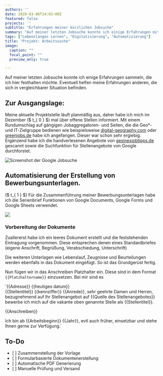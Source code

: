 ```yaml
---
authors: ''
date: 2020-03-06T14:03:00Z
featured: false
projects: ''
subtitle: "Erfahrungen meiner kürzlichen Jobsuche"
summary: "Auf meiner letzten Jobsuche konnte ich einige Erfahrungen mit der automatisierten Erstellung von Bewerbungsunterlagen sammeln."
tags: ["Lebenslanges Lernen", "Digitalisierung", "Automatisierung"]
title: "Projekt: Arbeitssuche"
image:
  caption: ""
  focal_point: ""
  preview_only: true

---
```

Auf meiner letzten Jobsuche konnte ich einige Erfahrungen sammeln, die ich hier festhalten möchte. Eventuell helfen meine Erfahrungen anderen, die sich in vergleichbarer Situation befinden.

## Zur Ausgangslage:

Meine aktuelle Projektstelle läuft planmäßig aus, daher habe ich mich im Dezember ($ t_{ 0 } $) mal über offene Stellen informiert. Mit einem Rundumschlag auf gängigen Jobaggregatoren- und Seiten, die die Geo*- und IT-Zielgruppe bedienen wie beispielsweise [digital-geography.com](https://de.digital-geography.com/jobs/ "digital-geography.com") oder [greenjobs.de](https://www.greenjobs.de/ "greenjobs.de") habe ich angefangen. Dieser war schon sehr ergiebig. Ergänzend habe ich die handverlesenen Angebote von [gesinesjobtipps.de](https://gesinesjobtipps.de/ "gesinesjobtipps.de") gescannt sowie die Suchfunktion für Stellenangebote von Google durchforstet.

![Screenshot der Google Jobsuche](/img/googlejobs.jpg "Google Jobsuche")

## Automatisierung der Erstellung von Bewerbungsunterlagen.

($ t_{ 1 } $) Für die Zusammenführung meiner Bewerbungsunterlagen habe ich die Serienbrief Funktionen von Google Documents, Google Forms und Google Sheets verwendet.

![](/img/dokumente.png)

### Vorbereitung der Dokumente

Zuallererst habe ich ein leeres Dokument erstellt und die feststehenden Eintragung vorgenommen. Diese entsprechen denen eines Standardbriefes (eigene Anschrift, Begrüßung, Verabschiedung, Unterschrift)

Die weiteren Unterlagen wie Lebenslauf, Zeugnisse und Beurteilungen werden ebenfalls in das Dokument eingefügt. So ist das Grundgerüst fertig.

Nun fügen wir in das Anschreiben Platzhalter ein. Diese sind in dem Format `{{Platzhaltername}}` einzusetzen. Bei mir sind es

`{{Adresse}}
{{heutiges datum}}    
{{Stellentitel}} {{kennziffer}}
{{Anrede}}, sehr geehrte Damen und Herren,
bezugnehmend auf Ihr Stellenangebot auf {{Quelle des Stellenangebotes}} bewerbe ich mich auf die vakante oben genannte Stelle als {{Stellentitel}}.

{{Anschreiben}}

Ich bin ab {{Arbeitsbeginn}} {{Jahr}}, evtl auch früher, einsetzbar und stehe Ihnen gerne zur Verfügung.`

## To-Do

* \[ \] Zusammenstellung der Vorlage
* \[ \] Formularbasierte Dokumentenerstellung
* \[ \] Automatische PDF Generierung
* \[ \] Manuelle Prüfung und Versand